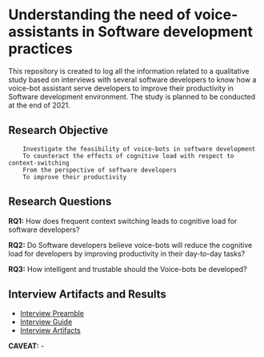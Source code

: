 # Understanding the need of voice-assistants in Software development practices

This repository is created to log all the information related to a qualitative study based on interviews with several software developers to know how a voice-bot assistant serve developers to improve their productivity in Software development environment. The study is planned to be conducted at the end of 2021.

## Research Objective

```
    Investigate the feasibility of voice-bots in software development
    To counteract the effects of cognitive load with respect to context-switching
    From the perspective of software developers
    To improve their productivity
```

## Research Questions

**RQ1:** How does frequent context switching leads to cognitive load for software developers?

**RQ2:** Do Software developers believe voice-bots will reduce the cognitive load for developers by improving productivity in their day-to-day tasks?

**RQ3:** How intelligent and trustable should the Voice-bots be developed?


## Interview Artifacts and Results

* [Interview Preamble](interview-preamble.md)
* [Interview Guide](interview-guide.md)
* [Interview Artifacts](interview-artifacts.pptx)

**CAVEAT:** -
